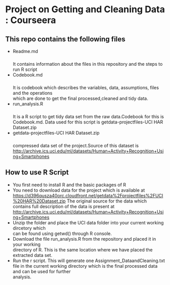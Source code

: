 Project on Getting and Cleaning Data : Courseera
======================

This repo contains the following files
-------------------------
  * Readme.md 
    ###
    It contains information about the files in this repository and the steps to run R script
  * Codebook.md
    ###
    It is codebook which describes the variables, data, assumptions, files and the operations         
    which are done to get the final processed,cleaned and tidy data.
  * run_analysis.R
    ###  
    It is a R script to get tidy data set from the raw data.Codebook for this is Codebook.md.
    Data used for this script is getdata-projectfiles-UCI HAR Dataset.zip
  * getdata-projectfiles-UCI HAR Dataset.zip
    ###
    compressed data set of the project.Source of this dataset is 
      http://archive.ics.uci.edu/ml/datasets/Human+Activity+Recognition+Using+Smartphones

How to use R Script
-------------------------
  * You first need to install R and the basic packages of R
  * You need to download data for the project which is available at 
    https://d396qusza40orc.cloudfront.net/getdata%2Fprojectfiles%2FUCI%20HAR%20Dataset.zip 
    The original source for the data which contains full description of the data is present at
    http://archive.ics.uci.edu/ml/datasets/Human+Activity+Recognition+Using+Smartphones
  * Unzip the folder and place the UCI data folder into your current working dircetory which                   
    can be found using getwd() through R console.
  * Download the file run_analysis.R from the repository and placed it in your working       
    directory of R. This is the same location where we have placed the extracted data set.
  * Run the r script. This will generate one Assignment_DataandCleaning.txt file in the 
    current working directory which is the final processed data and can be used for further  
    analysis.


